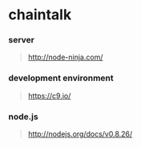 chaintalk
=========


### server 
> http://node-ninja.com/

### development environment
> https://c9.io/

### node.js
> http://nodejs.org/docs/v0.8.26/
